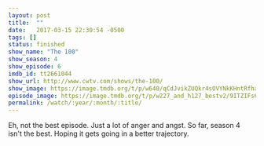 ```yaml
---
layout: post
title:  ""
date:   2017-03-15 22:30:54 -0500
tags: []
status: finished
show_name: "The 100"
show_season: 4
show_episode: 6
imdb_id: tt2661044
show_url: http://www.cwtv.com/shows/the-100/
show_image: https://image.tmdb.org/t/p/w640/qCdJvikZUQkr4sOVYNkKHntRfha.jpg
episode_image: https://image.tmdb.org/t/p/w227_and_h127_bestv2/9ITZIFs605ynartQ4VfHaCUhq16.jpg
permalink: /watch/:year/:month/:title/
---
```

Eh, not the best episode. Just a lot of anger and angst. So far, season 4 isn't the best. Hoping it gets going in a better trajectory.